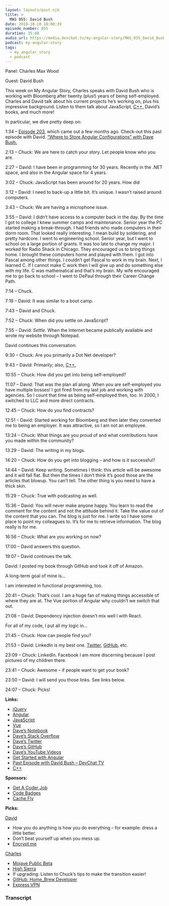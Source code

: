 ```yaml
---
layout: layouts/post.njk
title: >
  MAS 055: David Bush
date: 2018-10-10 10:00:39
episode_number: 055
duration: 35:48
audio_url: https://media.devchat.tv/my-angular-story/MAS_055_David_Bush.mp3
podcast: my-angular-story
tags:
  - my_angular_story
  - podcast
---
```


Panel: Charles Max Wood

Guest: David Bush

This week on My Angular Story, Charles speaks with David Bush who is working with Bloomberg after twenty (plus!) years of being self-employed. Charles and David talk about his current projects he’s working on, plus his impressive background. Listen to them talk about JavaScript, [C++,](http://www.cplusplus.com) David’s books, and much more!

In particular, we dive pretty deep on:

1:34 – [Episode 203](https://devchat.tv/adv-in-angular/aia-203-where-to-store-angular-configurations-with-dave-bush/), which came out a few months ago. Check-out this past episode with David. [“Where to Store Angular Configurations” with Dave Bush.](https://devchat.tv/adv-in-angular/aia-203-where-to-store-angular-configurations-with-dave-bush/)

2:13 – Chuck: We are here to catch your story. Let people know who you are.

2:27 – David: I have been in programming for 30 years. Recently in the .NET space, and also in the Angular space for 4 years.

3:02 – Chuck: JavaScript has been around for 20 years. How did

3:12 – David: I need to back-up a little bit. It’s unique. I wasn’t raised around computers.

3:43 – Chuck: We are having a microphone issue.

3:55 – David: I didn’t have access to a computer back in the day. By the time I got to college I knew summer camps and maintenance. Senior year the PC started making a break-through. I had friends who made computers in their dorm room. That looked really interesting. I mean build by soldering, and pretty hardcore. I went to engineering school. Senior year, but I went to school on a large portion of grants. It was too late to change my major. I worked for Radio Shack in Chicago. They encouraged us to bring things home. I brought these computers home and played with them. I got into Pascal among other things. I couldn’t get Pascal to work in my brain. Next, I learned C. If I cannot make C work then I will give up and do something else with my life. C was mathematical and that’s my brain. My wife encouraged me to go back to school – I went to DePaul through their Career Change Path.

7:14 – Chuck.

7:18 – David: It was similar to a boot camp.

7:43 – David and Chuck.

7:52 – Chuck: When did you settle on JavaScript?

7:55 – David: _Settle._ When the Internet became publically available and wrote my website through Notepad.

David continues this conversation.

9:30 – Chuck: Are you primarily a Dot Net developer?

9:43 – David: Primarily; also, [C++.](http://www.cplusplus.com)

10:55 – Chuck: How did you get into being self-employed?

11:07 – David: That was the plan all along. When you are self-employed you have multiple bosses! I got fired from my last job and working with agencies. So I count that time as being self-employed then, too. In 2000, I switched to LLC and more direct contracts.

12:45 – Chuck: How do you find contracts?

12:51 – David: Started working for Bloomberg and then later they converted me to being an employer. It was attractive, so I am not an employee.

13:24 – Chuck: What things are you proud of and what contributions have you made within the community?

13:29 – David: The writing in my blogs.

14:20 – Chuck: How do you get into blogging – and how is it successful?

14:44 – David: Keep writing. Sometimes I think: this article will be awesome and it will fall flat. But then the times I don’t think it’s good those are the articles that blowup. You can’t tell. The other thing is you need to have a thick skin.

15:29 – Chuck: True with podcasting as well.

15:36 – David: You will never make anyone happy. You learn to read the comment for the content and not the attitude behind it. Take the value out of the content that you can. The blog is just for me. I write so I have some place to point my colleagues to. It’s for me to retrieve information. The blog really is for me.

16:56 – Chuck: What are you working on now?

17:00 – David answers this question.

19:07 – David continues the talk.

David: I posted my book through GitHub and took it off of Amazon.

A long-term goal of mine is...

I am interested in functional programming, too.

20:41 – Chuck: That’s cool. I am a huge fan of making things accessible of where they are at. The Vue portion of Angular why couldn’t we switch that out.

21:08 – David: Dependency injection doesn’t mix well l with React.

For all of my code, I put all my logic in...

21:45 – Chuck: How can people find you?

21:53 – David: LinkedIn is my best one. [Twitter](https://twitter.com/davembush?lang=en), [GitHub](https://github.com/DaveMBush), etc.

23:09 – Chuck: LinkedIn. Facebook I am more discerning because I post pictures of my children there.

23:41 – Chuck: Awesome – if people want to get your book?

23:50 – David: I will send you those links. See links below.

24:07 – Chuck: Picks!

**Links:**

- [jQuery](https://jquery.com)
- [Angular](https://angular.io)
- [JavaScript](https://www.google.com/search?client=safari&rls=en&q=javascript&ie=UTF-8&oe=UTF-8)
- [Vue](https://vuejs.org)
- [Dave’s Notebook](https://davembush.github.io)
- [Dave’s Stack Overflow](https://stackoverflow.com/users/1876155/dave-bush)
- [Dave’s Twitter](https://twitter.com/davembush?lang=en)
- [Dave’s GitHub](https://github.com/DaveMBush)
- [Dave’s YouTube Videos](https://www.youtube.com/user/davidmbush)
- [Get Started with Angular](https://davembush.github.io/get-started-with-angular/)
- [Past Episode with David Bush – DevChat TV](https://devchat.tv/adv-in-angular/aia-203-where-to-store-angular-configurations-with-dave-bush/)
- [C++](http://www.cplusplus.com)

**Sponsors:**

- [Get&nbsp;A Coder Job](https://devchat.tv/get-a-coder-job/)
- [Code Badges](http://codebadge.org)
- [Cache Fly](https://www.cachefly.com)

**Picks:**

[David](https://www.youtube.com/user/davidmbush)

- How you do anything is how you do everything – for example: dress a little better.
- Don’t beat yourself up when you mess up.
- [Encrypt.me](https://encrypt.me)

[Charles](https://twitter.com/cmaxw?ref_src=twsrc%255Egoogle%257Ctwcamp%255Eserp%257Ctwgr%255Eauthor)

- [Mojave Public Beta](https://www.macrumors.com/how-to/install-macos-mojave-public-beta/)
- [High Sierra](https://support.apple.com/macos/high-sierra)
- If upgrading: Listen to Chuck’s tips to make the transition easier!
- [GitHub: Home_Brew Developer](https://github.com/Linuxbrew/homebrew-developer)
- [Express VPN](https://www.expressvpn.com)

### Transcript

